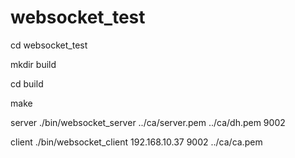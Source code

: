 # websocket_test

cd websocket_test

mkdir build

cd build

make


server
./bin/websocket_server ../ca/server.pem ../ca/dh.pem 9002


client
./bin/websocket_client 192.168.10.37 9002 ../ca/ca.pem
